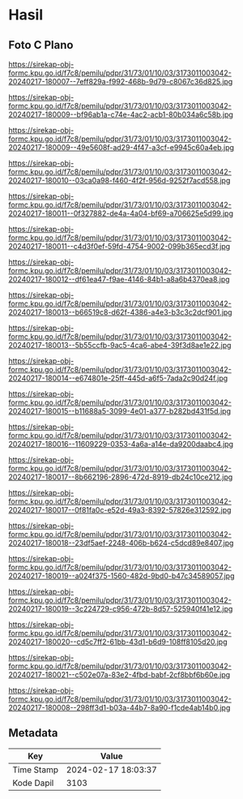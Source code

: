 # Hasil

## Foto C Plano

https://sirekap-obj-formc.kpu.go.id/f7c8/pemilu/pdpr/31/73/01/10/03/3173011003042-20240217-180007--7eff829a-f992-468b-9d79-c8067c36d825.jpg

https://sirekap-obj-formc.kpu.go.id/f7c8/pemilu/pdpr/31/73/01/10/03/3173011003042-20240217-180009--bf96ab1a-c74e-4ac2-acb1-80b034a6c58b.jpg

https://sirekap-obj-formc.kpu.go.id/f7c8/pemilu/pdpr/31/73/01/10/03/3173011003042-20240217-180009--49e5608f-ad29-4f47-a3cf-e9945c60a4eb.jpg

https://sirekap-obj-formc.kpu.go.id/f7c8/pemilu/pdpr/31/73/01/10/03/3173011003042-20240217-180010--03ca0a98-f460-4f2f-956d-9252f7acd558.jpg

https://sirekap-obj-formc.kpu.go.id/f7c8/pemilu/pdpr/31/73/01/10/03/3173011003042-20240217-180011--0f327882-de4a-4a04-bf69-a706625e5d99.jpg

https://sirekap-obj-formc.kpu.go.id/f7c8/pemilu/pdpr/31/73/01/10/03/3173011003042-20240217-180011--c4d3f0ef-59fd-4754-9002-099b365ecd3f.jpg

https://sirekap-obj-formc.kpu.go.id/f7c8/pemilu/pdpr/31/73/01/10/03/3173011003042-20240217-180012--df61ea47-f9ae-4146-84b1-a8a6b4370ea8.jpg

https://sirekap-obj-formc.kpu.go.id/f7c8/pemilu/pdpr/31/73/01/10/03/3173011003042-20240217-180013--b66519c8-d62f-4386-a4e3-b3c3c2dcf901.jpg

https://sirekap-obj-formc.kpu.go.id/f7c8/pemilu/pdpr/31/73/01/10/03/3173011003042-20240217-180013--5b55ccfb-9ac5-4ca6-abe4-39f3d8ae1e22.jpg

https://sirekap-obj-formc.kpu.go.id/f7c8/pemilu/pdpr/31/73/01/10/03/3173011003042-20240217-180014--e674801e-25ff-445d-a6f5-7ada2c90d24f.jpg

https://sirekap-obj-formc.kpu.go.id/f7c8/pemilu/pdpr/31/73/01/10/03/3173011003042-20240217-180015--b11688a5-3099-4e01-a377-b282bd431f5d.jpg

https://sirekap-obj-formc.kpu.go.id/f7c8/pemilu/pdpr/31/73/01/10/03/3173011003042-20240217-180016--11609229-0353-4a6a-a14e-da9200daabc4.jpg

https://sirekap-obj-formc.kpu.go.id/f7c8/pemilu/pdpr/31/73/01/10/03/3173011003042-20240217-180017--8b662196-2896-472d-8919-db24c10ce212.jpg

https://sirekap-obj-formc.kpu.go.id/f7c8/pemilu/pdpr/31/73/01/10/03/3173011003042-20240217-180017--0f81fa0c-e52d-49a3-8392-57826e312592.jpg

https://sirekap-obj-formc.kpu.go.id/f7c8/pemilu/pdpr/31/73/01/10/03/3173011003042-20240217-180018--23df5aef-2248-406b-b624-c5dcd89e8407.jpg

https://sirekap-obj-formc.kpu.go.id/f7c8/pemilu/pdpr/31/73/01/10/03/3173011003042-20240217-180019--a024f375-1560-482d-9bd0-b47c34589057.jpg

https://sirekap-obj-formc.kpu.go.id/f7c8/pemilu/pdpr/31/73/01/10/03/3173011003042-20240217-180019--3c224729-c956-472b-8d57-525940f41e12.jpg

https://sirekap-obj-formc.kpu.go.id/f7c8/pemilu/pdpr/31/73/01/10/03/3173011003042-20240217-180020--cd5c7ff2-61bb-43d1-b6d9-108ff8105d20.jpg

https://sirekap-obj-formc.kpu.go.id/f7c8/pemilu/pdpr/31/73/01/10/03/3173011003042-20240217-180021--c502e07a-83e2-4fbd-babf-2cf8bbf6b60e.jpg

https://sirekap-obj-formc.kpu.go.id/f7c8/pemilu/pdpr/31/73/01/10/03/3173011003042-20240217-180008--298ff3d1-b03a-44b7-8a90-f1cde4ab14b0.jpg


## Metadata

| Key        | Value               |
| ---------- | ------------------- |
| Time Stamp | 2024-02-17 18:03:37 |
| Kode Dapil | 3103                |



